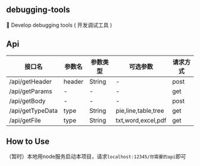 ## debugging-tools
🧰 Develop debugging tools ( 开发调试工具 )

## Api
| 接口名 | 参数名 | 参数类型 | 可选参数 | 请求方式 |
| ----- | ----- | ----- | ----- | ----- |
| /api/getHeader | header | String | - | post |
| /api/getParams | - | - | - | get |
| /api/getBody | - | - | - | post |
| /api/getTypeData | type | String | pie,line,table,tree | get |
| /api/getFile | type | String | txt,word,excel,pdf | get |

## How to Use
（暂时）本地用node服务启动本项目，请求`localhost:12345/你需要的api`即可